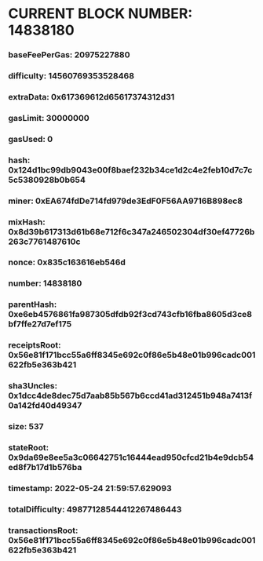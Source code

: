 # CURRENT BLOCK NUMBER: 14838180

### baseFeePerGas: 20975227880
### difficulty: 14560769353528468
### extraData: 0x617369612d65617374312d31
### gasLimit: 30000000
### gasUsed: 0
### hash: 0x124d1bc99db9043e00f8baef232b34ce1d2c4e2feb10d7c7c5c5380928b0b654
### miner: 0xEA674fdDe714fd979de3EdF0F56AA9716B898ec8
### mixHash: 0x8d39b617313d61b68e712f6c347a246502304df30ef47726b263c7761487610c
### nonce: 0x835c163616eb546d
### number: 14838180
### parentHash: 0xe6eb4576861fa987305dfdb92f3cd743cfb16fba8605d3ce8bf7ffe27d7ef175
### receiptsRoot: 0x56e81f171bcc55a6ff8345e692c0f86e5b48e01b996cadc001622fb5e363b421
### sha3Uncles: 0x1dcc4de8dec75d7aab85b567b6ccd41ad312451b948a7413f0a142fd40d49347
### size: 537
### stateRoot: 0x9da69e8ee5a3c06642751c16444ead950cfcd21b4e9dcb54ed8f7b17d1b576ba
### timestamp: 2022-05-24 21:59:57.629093
### totalDifficulty: 49877128544412267486443
### transactionsRoot: 0x56e81f171bcc55a6ff8345e692c0f86e5b48e01b996cadc001622fb5e363b421
